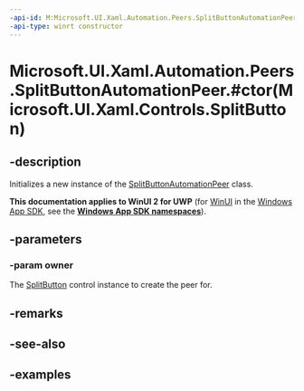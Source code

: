 ```yaml
---
-api-id: M:Microsoft.UI.Xaml.Automation.Peers.SplitButtonAutomationPeer.#ctor(Microsoft.UI.Xaml.Controls.SplitButton)
-api-type: winrt constructor
---
```


# Microsoft.UI.Xaml.Automation.Peers.SplitButtonAutomationPeer.#ctor(Microsoft.UI.Xaml.Controls.SplitButton)

<!--
public SplitButtonAutomationPeer (Microsoft.UI.Xaml.Controls.SplitButton owner);
-->

## -description

Initializes a new instance of the [SplitButtonAutomationPeer](splitbuttonautomationpeer.md) class.

**This documentation applies to WinUI 2 for UWP** (for [WinUI](/windows/apps/winui/winui3/) in the [Windows App SDK](/windows/apps/windows-app-sdk/), see the **[Windows App SDK namespaces](/windows/windows-app-sdk/api/winrt/)**).

## -parameters

### -param owner

The [SplitButton](../microsoft.ui.xaml.controls/splitbutton.md) control instance to create the peer for.

## -remarks

## -see-also

## -examples


